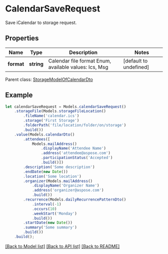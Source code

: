 # CalendarSaveRequest

Save iCalendar to storage request.             

## Properties
Name | Type | Description | Notes
---- | ---- | ----------- | -----
**format** | **string** | Calendar file format Enum, available values: Ics, Msg | [default to undefined]

 Parent class: [StorageModelOfCalendarDto](StorageModelOfCalendarDto.md)


## Example
```typescript
let calendarSaveRequest = Models.calendarSaveRequest()
    .storageFile(Models.storageFileLocation()
        .fileName('calendar.ics')
        .storage('First Storage')
        .folderPath('file/location/folder/on/storage')
        .build())
    .value(Models.calendarDto()
        .attendees([
            Models.mailAddress()
                .displayName('Attendee Name')
                .address('attendee@aspose.com')
                .participationStatus('Accepted')
                .build()])
        .description('Some description')
        .endDate(new Date())
        .location('Some location')
        .organizer(Models.mailAddress()
            .displayName('Organizer Name')
            .address('organizer@aspose.com')
            .build())
        .recurrence(Models.dailyRecurrencePatternDto()
            .interval(-1)
            .occurs(10)
            .weekStart('Monday')
            .build())
        .startDate(new Date())
        .summary('Some summary')
        .build())
    .build();
```


[[Back to Model list]](README.md#documentation-for-models) [[Back to API list]](README.md#documentation-for-api-endpoints) [[Back to README]](README.md)
